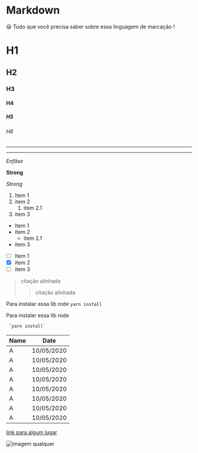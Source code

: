 # Markdown


:smiley: Tudo que você  precisa saber sobre essa linguagem de marcação !


<!-- Headings  -->
# H1
## H2
### H3
#### H4
##### H5
###### H6

<!-- DIVIDERS-->

---

***

<!-- Enfasis -->

*Enfâse*

<!-- Strong -->

**Strong**

<!-- Itáĺico -->

_Strong_

<!-- Lista Ordenada -->

1. Item 1
2. item 2
   1. item 2.1  
3. item 3

<!-- Lista não Ordenada -->

* Item 1
* item 2
  * item 2.1
* item 3

<!-- Lista chechbox -->

- [ ] Item 1
- [x] item 2
- [ ] item 3

<!-- citação -->

> citação alinhada
> > citação alinhada

<!-- Inline code -->

Para instalar essa lib rode  `yarn install`

<!-- Code block -->
Para instalar essa lib rode 
```bash 
 `yarn install` 
```

<!-- Tabelas -->

| Name |    Date    |
| ---- | ---------  |
|  A   | 10/05/2020 |
|  A   | 10/05/2020 |
|  A   | 10/05/2020 |
|  A   | 10/05/2020 |
|  A   | 10/05/2020 |
|  A   | 10/05/2020 |
|  A   | 10/05/2020 |
|  A   | 10/05/2020 |

<!-- links -->

[ link para algum lugar ](http://github.com "Github" ) 

![ imagem qualquer ](https://support-assets.github.com/assets/mona-find-b02e43c310007cc42df598385d6ba679346bd8fcf82b9406d574464af9691423.svg)